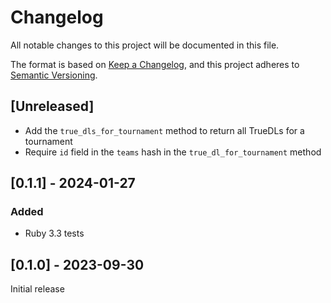 # Changelog

All notable changes to this project will be documented in this file.

The format is based on [Keep a Changelog](https://keepachangelog.com/en/1.0.0/),
and this project adheres to [Semantic Versioning](https://semver.org/spec/v2.0.0.html).

## [Unreleased]

- Add the `true_dls_for_tournament` method to return all TrueDLs for a tournament
- Require `id` field in the `teams` hash in the `true_dl_for_tournament` method

## [0.1.1] - 2024-01-27

### Added

- Ruby 3.3 tests

## [0.1.0] - 2023-09-30

Initial release
